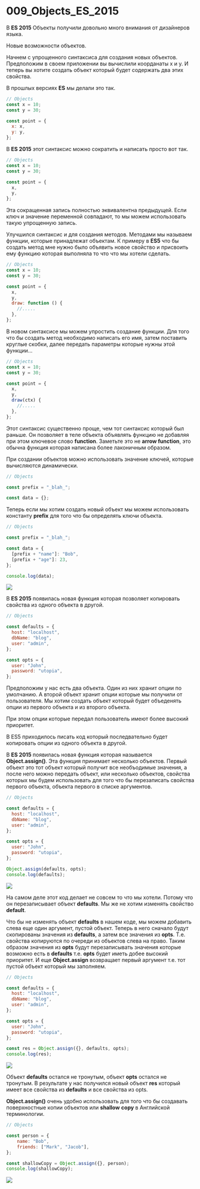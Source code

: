 # 009_Objects_ES_2015

В **ES 2015** Объекты получили довольно много внимания от дизайнеров языка.

Новые возможности объектов.

Начнем с упрощенного синтаксиса для создания новых объектов. Предположим в своем приложении вы вычислили коорданаты x и y. И теперь вы хотите создать объект который будет содержать два этих свойства.

В прошлых версиях **ES** мы делали это так.

```js
// Objects
const x = 10;
const y = 30;

const point = {
  x: x,
  y: y,
};

```

В **ES 2015** этот синтаксис можно сократить и написать просто вот так.

```js
// Objects
const x = 10;
const y = 30;

const point = {
  x,
  y,
};

```

Эта сокращенная запись полностью эквивалентна предыдущей. Если ключ и значение переменной совпадают, то мы можем использовать такую упрощенную запись.



Улучшился синтаксис и для создания методов. Методами мы называем функции, которые принадлежат объектам. К примеру в **ES5** что бы создать метод мне нужно было объявить новое свойство и присвоить ему функцию которая выполняла то что что мы хотели сделать.

```js
// Objects
const x = 10;
const y = 30;

const point = {
  x,
  y,
  draw: function () {
    //.....
  },
};

```

В новом синтаксисе мы можем упростить создание функции. Для того что бы создать метод необходимо написать его имя, затем поставить круглые скобки, далее передать параметры которые нужны этой функции...

```js
// Objects
const x = 10;
const y = 30;

const point = {
  x,
  y,
  draw(ctx) {
    //.....
  },
};

```

Этот синтаксис существенно проще, чем тот синтаксис который был раньше. Он позволяет в теле объекта объявлять функцию не добавляя при этом ключевое слово **function**. Заметьте это не **arrow function**, это обычна функция которая написана более лаконичным образом.


При создании объектов можно использовать значение ключей, которые вычисляются динамически.

```js
// Objects

const prefix = "_blah_";

const data = {};

```

Теперь если мы хотим создать новый объект мы можем использовать константу **prefix** для того что бы определять ключи объекта.

```js
// Objects

const prefix = "_blah_";

const data = {
  [prefix + "name"]: "Bob",
  [prefix + "age"]: 23,
};

console.log(data);

```

![](img/001.jpg)



В **ES 2015** появилась новая функция которая позволяет копировать свойства из одного объекта в другой.

```js
// Objects

const defaults = {
  host: "localhost",
  dbName: "blog",
  user: "admin",
};

const opts = {
  user: "John",
  password: "utopia",
};

```

Предположим у нас есть два объекта. Один из них хранит опции по умолчанию. А второй объект хранит опции которые мы получили от пользователя. Мы хотим создать объект который будет объеденять опции из первого объекта и из второго объекта. 

При этом опции которые передал пользователь имеют более высокий приоритет.

В ES5 приходилось писать код который последвательно будет копировать опции из одного объекта в другой.

В **ES 2015** появилась новая функция которая называется **Object.assign()**. Эта функция принимает несколько объектов. Первый объект это тот объект который получит все необъодимые значения, а после него можно передать объект, или несколько объектов, свойства которых мы будем использовать для того что бы перезаписать свойства первого объекта, объекта первого в списке аргументов.

```js
// Objects

const defaults = {
  host: "localhost",
  dbName: "blog",
  user: "admin",
};

const opts = {
  user: "John",
  password: "utopia",
};

Object.assign(defaults, opts);
console.log(defaults);

```

![](img/002.jpg)

На самом деле этот код делает не совсем то что мы хотели. Потому что он перезаписывает объект **defaults**. Мы же не хотим изменять свойство **default**.

Что бы не изменять объект **defaults** в нашем коде, мы можем добавить слева еще один аргумент, пустой объект. Теперь в него сначало будут скопированы значения из **defaults**, а затем все значения из **opts**. Т.е. свойства копируются по очереди из объектов слева на право. Таким образом значения из **opts** будут перезаписывать значения которые возможно есть в **defaults** т.е. **opts** будет иметь добее высокий приоритет. И еще **Object.assign** возвращает первый аргумент т.е. тот пустой объект который мы заполняем.

```js
// Objects

const defaults = {
  host: "localhost",
  dbName: "blog",
  user: "admin",
};

const opts = {
  user: "John",
  password: "utopia",
};

const res = Object.assign({}, defaults, opts);
console.log(res);

```

![](img/003.jpg)

Объект **defaults** остался не тронутым, объект **opts** остался не тронутым. В результате у нас получился новый объект **res** который имеет все свойства из **defaults** и все свойства из opts.

**Object.assign()** очень удобно использовать для того что бы создавать поверхностные копии объектов или **shallow** **copy** в Английской терминологии.

```js
// Objects

const person = {
    name: "Bob",
    friends: ["Mark", "Jacob"],
};

const shallowCopy = Object.assign({}, person);
console.log(shallowCopy);

```

![](img/004.jpg)



